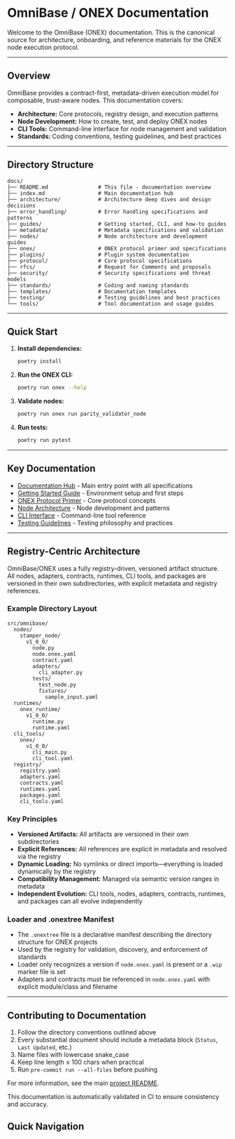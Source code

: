 # OmniBase / ONEX Documentation

Welcome to the OmniBase (ONEX) documentation. This is the canonical source for architecture, onboarding, and reference materials for the ONEX node execution protocol.

---

## Overview

OmniBase provides a contract-first, metadata-driven execution model for composable, trust-aware nodes. This documentation covers:

- **Architecture:** Core protocols, registry design, and execution patterns
- **Node Development:** How to create, test, and deploy ONEX nodes
- **CLI Tools:** Command-line interface for node management and validation
- **Standards:** Coding conventions, testing guidelines, and best practices

---

## Directory Structure

```
docs/
├── README.md                # This file - documentation overview
├── index.md                 # Main documentation hub
├── architecture/            # Architecture deep dives and design decisions
├── error_handling/          # Error handling specifications and patterns
├── guides/                  # Getting started, CLI, and how-to guides
├── metadata/                # Metadata specifications and validation
├── nodes/                   # Node architecture and development guides
├── onex/                    # ONEX protocol primer and specifications
├── plugins/                 # Plugin system documentation
├── protocol/                # Core protocol specifications
├── rfcs/                    # Request for Comments and proposals
├── security/                # Security specifications and threat models
├── standards/               # Coding and naming standards
├── templates/               # Documentation templates
├── testing/                 # Testing guidelines and best practices
└── tools/                   # Tool documentation and usage guides
```

---

## Quick Start

1. **Install dependencies:**
   ```bash
   poetry install
   ```

2. **Run the ONEX CLI:**
   ```bash
   poetry run onex --help
   ```

3. **Validate nodes:**
   ```bash
   poetry run onex run parity_validator_node
   ```

4. **Run tests:**
   ```bash
   poetry run pytest
   ```

---

## Key Documentation

- [Documentation Hub](index.md) - Main entry point with all specifications
- [Getting Started Guide](guides/getting_started.md) - Environment setup and first steps
- [ONEX Protocol Primer](onex/index.md) - Core protocol concepts
- [Node Architecture](nodes/index.md) - Node development and patterns
- [CLI Interface](cli_interface.md) - Command-line tool reference
- [Testing Guidelines](testing.md) - Testing philosophy and practices

---

## Registry-Centric Architecture

OmniBase/ONEX uses a fully registry-driven, versioned artifact structure. All nodes, adapters, contracts, runtimes, CLI tools, and packages are versioned in their own subdirectories, with explicit metadata and registry references.

### Example Directory Layout

```
src/omnibase/
  nodes/
    stamper_node/
      v1_0_0/
        node.py
        node.onex.yaml
        contract.yaml
        adapters/
          cli_adapter.py
        tests/
          test_node.py
          fixtures/
            sample_input.yaml
  runtimes/
    onex_runtime/
      v1_0_0/
        runtime.py
        runtime.yaml
  cli_tools/
    onex/
      v1_0_0/
        cli_main.py
        cli_tool.yaml
  registry/
    registry.yaml
    adapters.yaml
    contracts.yaml
    runtimes.yaml
    packages.yaml
    cli_tools.yaml
```

### Key Principles

- **Versioned Artifacts:** All artifacts are versioned in their own subdirectories
- **Explicit References:** All references are explicit in metadata and resolved via the registry
- **Dynamic Loading:** No symlinks or direct imports—everything is loaded dynamically by the registry
- **Compatibility Management:** Managed via semantic version ranges in metadata
- **Independent Evolution:** CLI tools, nodes, adapters, contracts, runtimes, and packages can all evolve independently

### Loader and .onextree Manifest

- The `.onextree` file is a declarative manifest describing the directory structure for ONEX projects
- Used by the registry for validation, discovery, and enforcement of standards
- Loader only recognizes a version if `node.onex.yaml` is present or a `.wip` marker file is set
- Adapters and contracts must be referenced in `node.onex.yaml` with explicit module/class and filename

---

## Contributing to Documentation

1. Follow the directory conventions outlined above
2. Every substantial document should include a metadata block (`Status`, `Last Updated`, etc.)
3. Name files with lowercase snake_case
4. Keep line length ≤ 100 chars when practical
5. Run `pre-commit run --all-files` before pushing

For more information, see the main [project README](../README.md).

This documentation is automatically validated in CI to ensure consistency and accuracy.

## Quick Navigation 